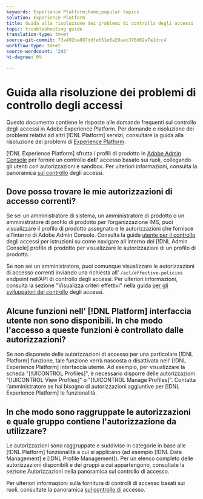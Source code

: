 ```yaml
---
keywords: Experience Platform;home;popular topics
solution: Experience Platform
title: Guida alla risoluzione dei problemi di controllo degli accessi
topic: troubleshooting guide
translation-type: tm+mt
source-git-commit: 73a492ba887ddfe651e0a29aac376d82a7a1dcc4
workflow-type: tm+mt
source-wordcount: '293'
ht-degree: 0%

---
```



# Guida alla risoluzione dei problemi di controllo degli accessi

Questo documento contiene le risposte alle domande frequenti sul controllo degli accessi in  Adobe Experience Platform. Per domande e risoluzione dei problemi relativi ad altri [!DNL Platform] servizi, consultare la guida alla risoluzione dei problemi di [Experience Platform](../landing/troubleshooting.md).

[!DNL Experience Platform] sfrutta i profili di prodotto in [Adobe  Admin Console](http://adminconsole.adobe.com) per fornire un controllo **dell&#39;** accesso basato sui ruoli, collegando gli utenti con autorizzazioni e sandbox.  Per ulteriori informazioni, consulta la panoramica [sul controllo](home.md) degli accessi.

## Dove posso trovare le mie autorizzazioni di accesso correnti?

Se sei un amministratore di sistema, un amministratore di prodotto o un amministratore di profilo di prodotto per l’organizzazione IMS, puoi visualizzare il profilo di prodotto assegnato e le autorizzazioni che fornisce all’interno di Adobe  Admin Console. Consulta la guida [utente per il controllo](./ui/overview.md) degli accessi per istruzioni su come navigare all&#39;interno del [!DNL Admin Console] profilo di prodotto per visualizzare le autorizzazioni di un profilo di prodotto.

Se non sei un amministratore, puoi comunque visualizzare le autorizzazioni di accesso correnti inviando una richiesta all’ `/acl/effective-policies` endpoint nell’API di controllo degli accessi. Per ulteriori informazioni, consulta la sezione &quot;Visualizza criteri effettivi&quot; nella guida [per gli sviluppatori del controllo](./api/effective-policies.md) degli accessi.

## Alcune funzioni nell’ [!DNL Platform] interfaccia utente non sono disponibili. In che modo l&#39;accesso a queste funzioni è controllato dalle autorizzazioni?

Se non disponete delle autorizzazioni di accesso per una particolare [!DNL Platform] funzione, tale funzione verrà nascosta o disattivata nell’ [!DNL Experience Platform] interfaccia utente. Ad esempio, per visualizzare la scheda &quot;[!UICONTROL Profiles]&quot;, è necessario disporre delle autorizzazioni &quot;[!UICONTROL View Profiles]&quot; o &quot;[!UICONTROL Manage Profiles]&quot;. Contatta l’amministratore se hai bisogno di autorizzazioni aggiuntive per [!DNL Experience Platform] le funzionalità.

## In che modo sono raggruppate le autorizzazioni e quale gruppo contiene l&#39;autorizzazione da utilizzare?

Le autorizzazioni sono raggruppate e suddivise in categorie in base alle [!DNL Platform] funzionalità a cui si applicano (ad esempio [!DNL Data Management] e [!DNL Profile Management]). Per un elenco completo delle autorizzazioni disponibili e dei gruppi a cui appartengono, consultate la sezione [](home.md#permissions) Autorizzazioni nella panoramica sul controllo di accesso.

Per ulteriori informazioni sulla fornitura di controlli di accesso basati sui ruoli, consultate la panoramica [sul controllo di](home.md) accesso.
